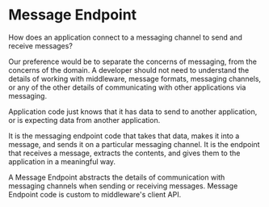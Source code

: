 # Message Endpoint #

How does an application connect to a messaging channel to send and receive messages?

Our preference would be to separate the concerns of messaging, from the concerns of the domain. A developer should not need to understand the details of working with middleware, message formats, messaging channels, or any of the other details of communicating with other applications via messaging.

Application code just knows that it has data to send to another application, or is expecting data from another application.

It is the messaging endpoint code that takes that data, makes it into a message, and sends it on a particular messaging channel. It is the endpoint that receives a message, extracts the contents, and gives them to the application in a meaningful way.

A Message Endpoint abstracts the details of communication with messaging channels when sending or receiving messages. Message Endpoint code is custom to middleware's client API.